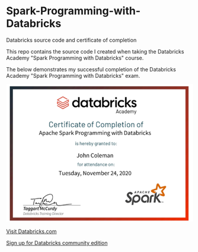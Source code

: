 # Spark-Programming-with-Databricks
Databricks source code and certificate of completion

This repo contains the source code I created when taking the Databricks Academy "Spark Programming with Databricks" course.

The below demonstrates my successful completion of the Databricks Academy "Spark Programming with Databricks" exam. 

![Certificate Image](https://github.com/WakeSurfin1/Spark-Programming-with-Databricks/raw/main/DbxAcademy_certificate.jpg)

[Visit Databricks.com](https://www.databricks.com/)

[Sign up for Databricks community edition](https://docs.databricks.com/getting-started/community-edition.html)
